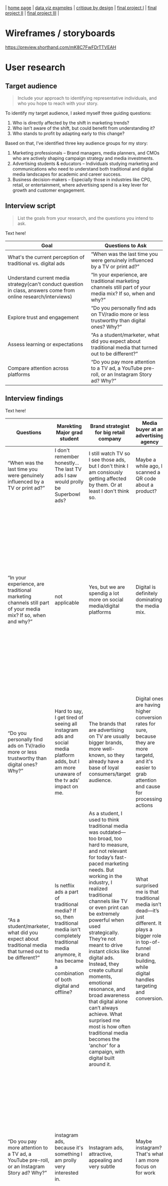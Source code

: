 | [home page](https://cmustudent.github.io/tswd-portfolio-templates/) | [data viz examples](dataviz-examples) | [critique by design](critique-by-design) | [final project I](final-project-part-one) | [final project II](final-project-part-two) | [final project III](final-project-part-three) |

# Wireframes / storyboards
https://preview.shorthand.com/mK8C7FwFDrTTVEAH

# User research 

## Target audience
> Include your approach to identifying representative individuals, and who you hope to reach with your story. 

To identify my target audience, I asked myself three guiding questions:

1. Who is directly affected by the shift in marketing trends?
2. Who isn't aware of the shift, but could benefit from understanding it?
3. Who stands to profit by adapting early to this change?

Based on that, I’ve identified three key audience groups for my story:

1. Marketing professionals – Brand managers, media planners, and CMOs who are actively shaping campaign strategy and media investments.
2. Advertising students & educators – Individuals studying marketing and communications who need to understand both traditional and digital media landscapes for academic and career success.
3. Business decision-makers – Especially those in industries like CPG, retail, or entertainment, where advertising spend is a key lever for growth and customer engagement.

## Interview script
> List the goals from your research, and the questions you intend to ask. 

Text here!

| Goal | Questions to Ask |
|------|------------------|
|  What's the current perception of traditional vs. digital ads    |    “When was the last time you were genuinely influenced by a TV or print ad?”              |
|  Understand current media strategy(can't conduct question in class, answers come from online research/interviews)    |     “In your experience, are traditional marketing channels still part of your media mix? If so, when and why?”            |
|  Explore trust and engagement	    |       “Do you personally find ads on TV/radio more or less trustworthy than digital ones? Why?”            |
|  Assess learning or expectations		    |       “As a student/marketer, what did you expect about traditional media that turned out to be different?”            |
|  Compare attention across platforms	    |       “Do you pay more attention to a TV ad, a YouTube pre-roll, or an Instagram Story ad? Why?”            |


## Interview findings

Text here!

| Questions               | Marekting Major grad student | Brand strategist for big retail company | Media buyer at an advertising agency | Marketing Professor |
|-------------------------|------------------------------|-----------------------------------------|--------------------------------------|---------------------------------------------------|
| “When was the last time you were genuinely influenced by a TV or print ad?” | I don't remember honestly... The last TV ads I saw would prolly be Superbowl ads?|I still watch TV so I see those ads, but I don't think I am consiously getting affected by them. Or at least I don't think so.| Maybe a while ago, I scanned a QR code about a product? | Last election new administration |
| “In your experience, are traditional marketing channels still part of your media mix? If so, when and why?”|   not applicable    |     Yes, but we are spendig a lot more on social media/digital platforms        |      Digital is definitely dominating the media mix.      |     Many companies are over-investing in digital marketing, leading to a renewed interest in the concept of "phygital"—blending physical and digital experiences. There's growing potential in utilizing traditional marketing more effectively, especially through linear content and offline channels that complement digital efforts.     |
| “Do you personally find ads on TV/radio more or less trustworthy than digital ones? Why?” | Hard to say, I get tired of seeing all instagram ads and social media platform adds, but I am more unaware of the tv ads' impact on me. | The brands that are advertising on TV are usually bigger brands, more well-known, so they already have a base of loyal consumers/target audience. | Digital ones are having higher conversion rates for sure, because they are more targetd, and it's easier to grab attention and cause for processing actions            |   TV and digital marketing appeal to me in different ways. TV serves more as a reminder of certain topics or themes, helping build general awareness, but it often blurs specific brand identities. |
| “As a student/marketer, what did you expect about traditional media that turned out to be different?” | Is netflix ads a part of traditional media? If so, then traditional media isn't completely traditional media anymore, it has became a combination of both digital and offline? | As a student, I used to think traditional media was outdated—too broad, too hard to measure, and not relevant for today’s fast-paced marketing needs. But working in the industry, I realized traditional channels like TV or even print can be extremely powerful when used strategically. They’re not meant to drive instant clicks like digital ads. Instead, they create cultural moments, emotional resonance, and broad awareness that digital alone can’t always achieve. What surprised me most is how often traditional media becomes the ‘anchor’ for a campaign, with digital built around it. | What surprised me is that traditional media isn’t dead—it’s just different. It plays a bigger role in top-of-funnel brand building, while digital handles targeting and conversion. | Traditional ads function more as broad broadcasts—they don’t offer hyper-targeting and often deliver general information. While placing an ad on a physical medium isn’t inherently innovative, the real creativity lies in finding the right context and audience. Even in a less controllable physical space, effective placement can make a significant impact. |
|“Do you pay more attention to a TV ad, a YouTube pre-roll, or an Instagram Story ad? Why?”| instagram ads, because it's something I am prolly very interested in. | Instagram ads, attractive, appealing and very subtle | Maybe instagram? That's what I am more focus on for work  | I pay the most attention to YouTube pre-roll ads—mainly up to the point where I can skip them. They often get straight to the point and sometimes serve as helpful reminders, like during tax season. I tend to ignore Instagram Story ads completely becasuse I don't follow brands or account that is not personal friends/family. |

# Identified changes for Part III
> Document the changes you plan on implementing next week to address any issues identified.  

Text here!

| Research synthesis                       | Anticipated changes for Part III                                                |Quotes                |
|------------------------------------------|---------------------------------------------------------------------------------|------------------------------------------------|
| Traditional channels feel more trustworthy, also although they are public? But feels more private?	 | Describe what, if any changes you anticipate making to address the observation. | "They are printed and published through a credible source... And they don't follow you around like creepy ig ads" |
| Traditional ads are still present—but often subconscious  | Add the share of ad spend of traditional marketing to the story. | "I don’t remember honestly... The last TV ads I saw were probably Super Bowl ads." |
| Digital wins in targeting, but TV builds broader awareness: Professionals recognized that digital ads are better at driving conversions due to their precision, while TV ads were seen as better for general branding or emotional storytelling| look at what traditional media is often used for, I am assuming political topics? Non-profit organizations? Retail? CPG? | "Digital ones are having higher conversion rates… easier to grab attention and cause for action." |
|Lines between digital and traditional are increasingly blurry: Platforms like Netflix and YouTube are challenging what qualifies as “traditional” vs. “digital,” leading to a hybrid media ecosystem.| Find more evidence of private/public coorporations adopting "phygital" strategies for their marketing strategy | "Is Netflix a part of traditional media? If so, then traditional media isn’t completely traditional anymore." |


## References
https://elevate-digital-solutions.com/youtube-pre-roll-ads/#:~:text=YouTube%20Pre%2DRoll%20Ads%20(also,the%20channel%20has%20monetisation%20enabled).
https://systemizedmedia.com/digital-vs-traditional-marketing-which-one-is-best-for-home-service-business/
https://hbr.org/2022/04/why-marketers-are-returning-to-traditional-advertising
https://www.statista.com/statistics/237803/global-tv-advertising-revenue/?utm_source=chatgpt.com

## AI acknowledgements
I used Chatgpt to organize my interview answers into readable sentences, as well as checking grammars.
